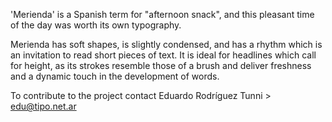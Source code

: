 'Merienda' is a Spanish term for "afternoon snack", and this pleasant time of the day was worth its own typography.

Merienda has soft shapes, is slightly condensed, and has a rhythm which is an invitation to read short pieces of text. It is ideal for headlines which call for height, as its strokes resemble those of a brush and deliver freshness and a dynamic touch in the development of words.

To contribute to the project contact Eduardo Rodríguez Tunni > edu@tipo.net.ar
